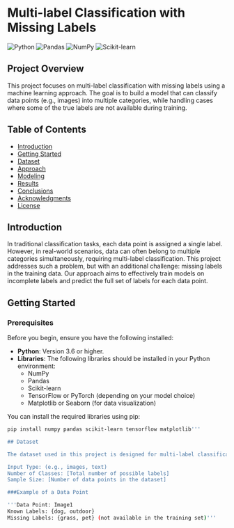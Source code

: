 # Multi-label Classification with Missing Labels

![Python](https://img.shields.io/badge/Python-3.9-blue.svg)
![Pandas](https://img.shields.io/badge/Pandas-1.3.0-blue.svg)
![NumPy](https://img.shields.io/badge/NumPy-1.21.0-blue.svg)
![Scikit-learn](https://img.shields.io/badge/Scikit-learn-0.24.0-blue.svg)

## Project Overview
This project focuses on multi-label classification with missing labels using a machine learning approach. The goal is to build a model that can classify data points (e.g., images) into multiple categories, while handling cases where some of the true labels are not available during training.

## Table of Contents

- [Introduction](#introduction)
- [Getting Started](#getting-started)
- [Dataset](#data)
- [Approach](#approach)
- [Modeling](#modeling)
- [Results](#results)
- [Conclusions](#conclusions)
- [Acknowledgments](#acknowledgments)
- [License](#license)

## Introduction

In traditional classification tasks, each data point is assigned a single label. However, in real-world scenarios, data can often belong to multiple categories simultaneously, requiring multi-label classification. This project addresses such a problem, but with an additional challenge: missing labels in the training data.
Our approach aims to effectively train models on incomplete labels and predict the full set of labels for each data point.

## Getting Started 
### Prerequisites

Before you begin, ensure you have the following installed:

- **Python**: Version 3.6 or higher.
- **Libraries**: The following libraries should be installed in your Python environment:
  - NumPy
  - Pandas
  - Scikit-learn
  - TensorFlow or PyTorch (depending on your model choice)
  - Matplotlib or Seaborn (for data visualization)

You can install the required libraries using pip:

```bash
pip install numpy pandas scikit-learn tensorflow matplotlib'''

## Dataset

The dataset used in this project is designed for multi-label classification. Each sample in the dataset has multiple possible labels, but for some samples, certain labels are missing. The dataset consists of:

Input Type: (e.g., images, text)
Number of Classes: [Total number of possible labels]
Sample Size: [Number of data points in the dataset]

###Example of a Data Point 

'''Data Point: Image1
Known Labels: {dog, outdoor}
Missing Labels: {grass, pet} (not available in the training set)'''

